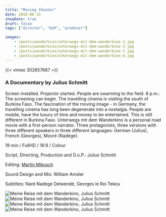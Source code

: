 ```yaml
---
title: "Moving theater"
date: 2018-06-15
showDate: true
draft: false
tags: ["director", "DoP", "producer"]

images:
    - /posts/wanderkino/unterwegs-mit-dem-wanderkino-1.jpg
    - /posts/wanderkino/unterwegs-mit-dem-wanderkino-3.jpg
    - /posts/wanderkino/unterwegs-mit-dem-wanderkino-7.jpg
    - /posts/wanderkino/unterwegs-mit-dem-wanderkino-8.jpg
---
```


{{< vimeo 302657667 >}}

### A Documentary by Julius Schmitt

Screen installed. Projector started. People are swarming to the field. 8 p.m.: The screening can begin. The travelling cinema is visiting the south of Burkina Faso.
The fascination of the moving image - in Germany, the travelling cinema has long been degenerate into a nostalgia. People are mobile, have the luxury of time and money to be entertained. This is still different in Burkina Faso.
Unterwegs mit dem Wanderkino is a personal road movie with a first-person narrator. Three protagonists, three versions with three different speakers in three different languages: German (Julius), French (Georges), Mooré (Nadége).

19 min / FullHD / 16:9 / Colour

Script, Directing, Production and D.o.P.:
Julius Schmitt

Editing:
<a href="https://www.martinmikosch.de/" target="_blank">Martin Mikosch</a>

Sound Design and Mix:
William Amsler

Subtitles:
Naré Nadège Delwendé, Georges le Roi Tekou

![Meine Reise mit dem Wanderkino, Julius Schmitt](/posts/wanderkino/unterwegs-mit-dem-wanderkino-1.jpg)
![Meine Reise mit dem Wanderkino, Julius Schmitt](/posts/wanderkino/unterwegs-mit-dem-wanderkino-3.jpg)
![Meine Reise mit dem Wanderkino, Julius Schmitt](/posts/wanderkino/unterwegs-mit-dem-wanderkino-7.jpg)
![Meine Reise mit dem Wanderkino, Julius Schmitt](/posts/wanderkino/unterwegs-mit-dem-wanderkino-8.jpg)

